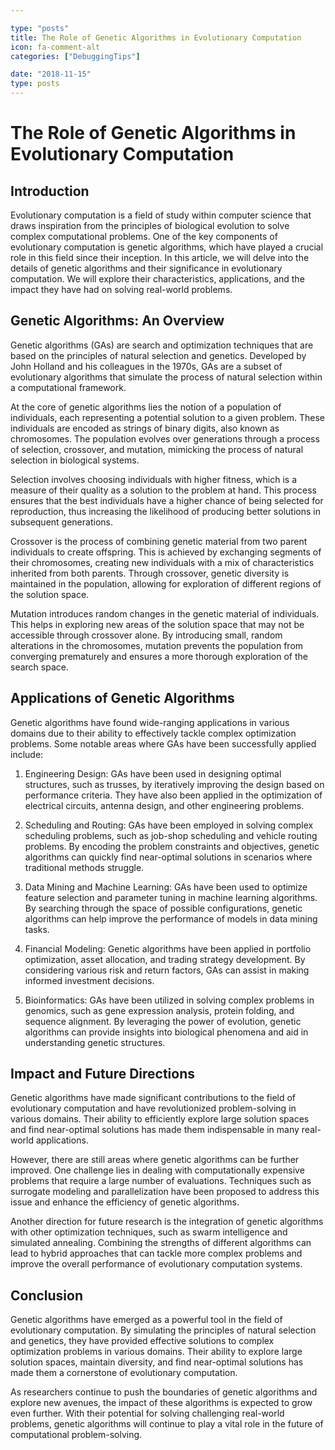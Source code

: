 ```yaml
---

type: "posts"
title: The Role of Genetic Algorithms in Evolutionary Computation
icon: fa-comment-alt
categories: ["DebuggingTips"]

date: "2018-11-15"
type: posts
---
```





# The Role of Genetic Algorithms in Evolutionary Computation

## Introduction

Evolutionary computation is a field of study within computer science that draws inspiration from the principles of biological evolution to solve complex computational problems. One of the key components of evolutionary computation is genetic algorithms, which have played a crucial role in this field since their inception. In this article, we will delve into the details of genetic algorithms and their significance in evolutionary computation. We will explore their characteristics, applications, and the impact they have had on solving real-world problems.

## Genetic Algorithms: An Overview

Genetic algorithms (GAs) are search and optimization techniques that are based on the principles of natural selection and genetics. Developed by John Holland and his colleagues in the 1970s, GAs are a subset of evolutionary algorithms that simulate the process of natural selection within a computational framework.

At the core of genetic algorithms lies the notion of a population of individuals, each representing a potential solution to a given problem. These individuals are encoded as strings of binary digits, also known as chromosomes. The population evolves over generations through a process of selection, crossover, and mutation, mimicking the process of natural selection in biological systems.

Selection involves choosing individuals with higher fitness, which is a measure of their quality as a solution to the problem at hand. This process ensures that the best individuals have a higher chance of being selected for reproduction, thus increasing the likelihood of producing better solutions in subsequent generations.

Crossover is the process of combining genetic material from two parent individuals to create offspring. This is achieved by exchanging segments of their chromosomes, creating new individuals with a mix of characteristics inherited from both parents. Through crossover, genetic diversity is maintained in the population, allowing for exploration of different regions of the solution space.

Mutation introduces random changes in the genetic material of individuals. This helps in exploring new areas of the solution space that may not be accessible through crossover alone. By introducing small, random alterations in the chromosomes, mutation prevents the population from converging prematurely and ensures a more thorough exploration of the search space.

## Applications of Genetic Algorithms

Genetic algorithms have found wide-ranging applications in various domains due to their ability to effectively tackle complex optimization problems. Some notable areas where GAs have been successfully applied include:

1. Engineering Design: GAs have been used in designing optimal structures, such as trusses, by iteratively improving the design based on performance criteria. They have also been applied in the optimization of electrical circuits, antenna design, and other engineering problems.

2. Scheduling and Routing: GAs have been employed in solving complex scheduling problems, such as job-shop scheduling and vehicle routing problems. By encoding the problem constraints and objectives, genetic algorithms can quickly find near-optimal solutions in scenarios where traditional methods struggle.

3. Data Mining and Machine Learning: GAs have been used to optimize feature selection and parameter tuning in machine learning algorithms. By searching through the space of possible configurations, genetic algorithms can help improve the performance of models in data mining tasks.

4. Financial Modeling: Genetic algorithms have been applied in portfolio optimization, asset allocation, and trading strategy development. By considering various risk and return factors, GAs can assist in making informed investment decisions.

5. Bioinformatics: GAs have been utilized in solving complex problems in genomics, such as gene expression analysis, protein folding, and sequence alignment. By leveraging the power of evolution, genetic algorithms can provide insights into biological phenomena and aid in understanding genetic structures.

## Impact and Future Directions

Genetic algorithms have made significant contributions to the field of evolutionary computation and have revolutionized problem-solving in various domains. Their ability to efficiently explore large solution spaces and find near-optimal solutions has made them indispensable in many real-world applications.

However, there are still areas where genetic algorithms can be further improved. One challenge lies in dealing with computationally expensive problems that require a large number of evaluations. Techniques such as surrogate modeling and parallelization have been proposed to address this issue and enhance the efficiency of genetic algorithms.

Another direction for future research is the integration of genetic algorithms with other optimization techniques, such as swarm intelligence and simulated annealing. Combining the strengths of different algorithms can lead to hybrid approaches that can tackle more complex problems and improve the overall performance of evolutionary computation systems.

## Conclusion

Genetic algorithms have emerged as a powerful tool in the field of evolutionary computation. By simulating the principles of natural selection and genetics, they have provided effective solutions to complex optimization problems in various domains. Their ability to explore large solution spaces, maintain diversity, and find near-optimal solutions has made them a cornerstone of evolutionary computation.

As researchers continue to push the boundaries of genetic algorithms and explore new avenues, the impact of these algorithms is expected to grow even further. With their potential for solving challenging real-world problems, genetic algorithms will continue to play a vital role in the future of computational problem-solving.